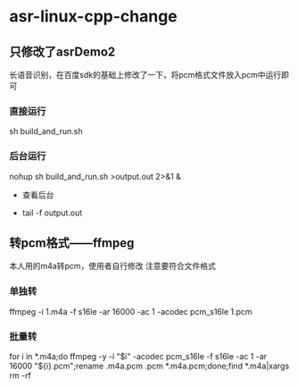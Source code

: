 ﻿# asr-linux-cpp-change
## 只修改了asrDemo2
长语音识别，在百度sdk的基础上修改了一下，将pcm格式文件放入pcm中运行即可
### 直接运行
sh build_and_run.sh
### 后台运行
nohup sh build_and_run.sh >output.out 2>&1 &
+ 查看后台
- tail -f output.out

## 转pcm格式——ffmpeg
本人用的m4a转pcm，使用者自行修改
注意要符合文件格式
### 单独转
ffmpeg -i 1.m4a -f s16le -ar 16000 -ac 1 -acodec pcm_s16le 1.pcm
### 批量转
for i in *.m4a;do ffmpeg -y -i "$i" -acodec pcm_s16le  -f s16le  -ac 1 -ar 16000  "${i}.pcm";rename .m4a.pcm .pcm  *.m4a.pcm;done;find *.m4a|xargs rm -rf 